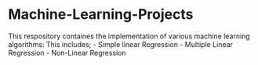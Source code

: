 # Machine-Learning-Projects

This respository containes the implementation of various machine learning algorithms:
This includes;
    - Simple linear Regression
    - Multiple Linear Regression
    - Non-Linear Regression
    
